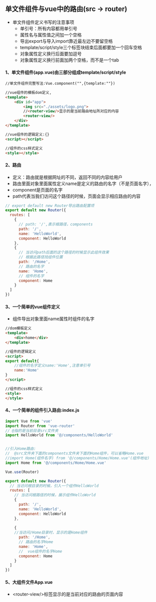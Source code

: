 ## 单文件组件与vue中的路由(src -> router)

* 单文件组件定义书写的注意事项
  * 单引号：所有内容都用单引号
  * 属性名与属性值之间加一个空格
  * 导出export与导入import靠近最左边不要留空格
  * template/script/style三个标签块结束后面都要加一个回车空格
  * 对象属性定义换行后面要加逗号
  * 对象属性定义换行前面加两个空格，而不是一个tab

#### 1、单文件组件(app.vue)由三部分组成template/script/style

```html
//单文件组件完整写法:Vue.component("",{template:""})

//vue组件的模板dom定义,
<template>
	<div id="app">
        <img src="./assets/logo.png">
        //<router-view/>显示的是当前路由地址所对应的内容
        <router-view/>
  	</div>
</template>

//vue组件的逻辑定义:{}
<script></script>

//组件的css样式定义
<style></style>
```



#### 2、路由

* 定义：路由就是根据网址的不同，返回不同的内容给用户
* 路由里面对象里面属性定义name是定义的路由的名字（不是页面名字），
* component是页面的名字
* path代表当我们访问这个路径的时候，页面会显示相应路由的内容

```js
// export default new Router导出路由配置项
export default new Router({
  routes: [
    {
      // path: '/',表示根路径，components
      path: '/',
      name: 'HelloWorld',
      component: HelloWorld
    },
    {
      // 当访问path后面的这个路径的时候显示此组件效果
      // 根据此路径找组件位置
      path: '/Home',
      // 路由的名字
      name: 'Home',
      // 组件的名字
      component: Home
    }
  ]
})
```



#### 3、一个简单的vue组件定义

* 组件导出对象里面name属性时组件的名字

```html
//dom模板定义
<template>
    <div>home</div>
</template>

//组件的逻辑定义
<script>
export default{
	//组件的名字定义name:'Home',注意单引号
    name:'Home'
}
</script>

//组件的css样式定义
<style>
</style>
```

#### 4、一个简单的组件引入路由:index.js

```js
import Vue from 'vue'
import Router from 'vue-router'
// @指的是当前目录src文件夹
import HelloWorld from '@/components/HelloWorld'


//引入Home路由:
//	@src文件夹下面的components文件夹下面的Home组件，可以省略Home.vue
//import Home(组件名字) from '@/components/Home/Home.vue'(组件地址)
import Home from '@/components/Home/Home.vue'

Vue.use(Router)

export default new Router({
  // 当访问根目录的时候，引入一个组件HelloWorld
  routes: [
    // 当访问根路径的时候，展示组件HelloWorld
    {
      path: '/',
      name: 'HelloWorld',
      component: HelloWorld
    },
    
    {
    //当访问/Home目录时，显示的是Home组件
      path: '/Home',
      // 路由的名字Home
      name: 'Home',
      //  vue组件的名字Home
      component: Home
    }
  ]
})
```

#### 5、大组件文件App.vue

* \<router-view/>标签显示的是当前对应的路由的页面内容